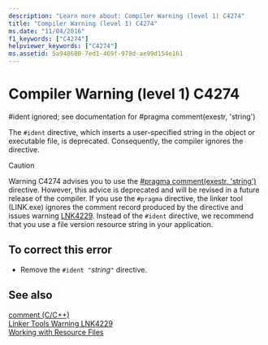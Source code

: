 ```yaml
---
description: "Learn more about: Compiler Warning (level 1) C4274"
title: "Compiler Warning (level 1) C4274"
ms.date: "11/04/2016"
f1_keywords: ["C4274"]
helpviewer_keywords: ["C4274"]
ms.assetid: 5a948680-7ed1-469f-978d-ae99d154e161
---
```

# Compiler Warning (level 1) C4274

\#ident ignored; see documentation for #pragma comment(exestr, 'string')

The `#ident` directive, which inserts a user-specified string in the object or executable file, is deprecated. Consequently, the compiler ignores the directive.

> [!CAUTION]
> Warning C4274 advises you to use the [#pragma comment(exestr, 'string')](../../preprocessor/comment-c-cpp.md) directive. However, this advice is deprecated and will be revised in a future release of the compiler. If you use the `#pragma` directive, the linker tool (LINK.exe) ignores the comment record produced by the directive and issues warning [LNK4229](../../error-messages/tool-errors/linker-tools-warning-lnk4229.md). Instead of the `#ident` directive, we recommend that you use a file version resource string in your application.

## To correct this error

- Remove the `#ident "`*string*`"` directive.

## See also

[comment (C/C++)](../../preprocessor/comment-c-cpp.md)<br/>
[Linker Tools Warning LNK4229](../../error-messages/tool-errors/linker-tools-warning-lnk4229.md)<br/>
[Working with Resource Files](../../windows/working-with-resource-files.md)
